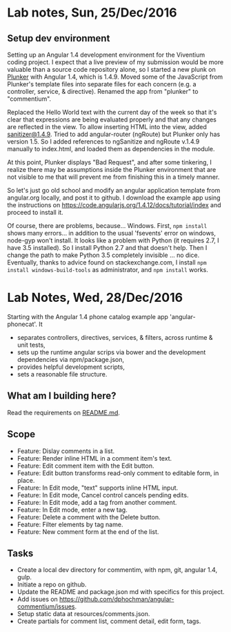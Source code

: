 # Lab notes, Sun, 25/Dec/2016

## Setup dev environment

Setting up an Angular 1.4 development environment for the Viventium coding project.  I expect that a live preview of my submission would be more valuable than a source code repository alone, so I started a new plunk on [Plunker](http://www.plnkr.co) with Angular 1.4, which is 1.4.9.  Moved some of the JavaScript from Plunker's template files into separate files for each concern (e.g. a controller, service, & directive).  Renamed the app from "plunker" to "commentium".  

Replaced the Hello World text with the current day of the week so that it's clear that expressions are being evaluated properly and that any changes are reflected in the view.  To allow inserting HTML into the view, added sanitizer@1.4.9.  Tried to add angular-router (ngRoute) but Plunker only has version 1.5.  So I added references to ngSanitize and ngRoute v.1.4.9 manually to index.html, and loaded them as dependencies in the module.

At this point, Plunker displays "Bad Request", and after some tinkering, I realize there may be assumptions inside the Plunker environment that are not visible to me that will prevent me from finishing this in a timely manner.

So let's just go old school and modify an angular application template from angular.org locally, and post it to github.  I download the example app using the instructions on https://code.angularjs.org/1.4.12/docs/tutorial/index and proceed to install it.

Of course, there are problems, because... Windows.  First, `npm install` shows many errors... in addition to the usual 'fsevents' error on windows, node-gyp won't install.  It looks like a problem with Python (it requires 2.7, I have 3.5 installed). So I install Python 2.7 and that doesn't help. Then I change the path to make Python 3.5 completely invisible ... no dice.  Eventually, thanks to advice found on stackexchange.com, I install `npm install windows-build-tools` as administrator, and `npm install` works.  

# Lab Notes, Wed, 28/Dec/2016

Starting with the Angular 1.4 phone catalog example app 'angular-phonecat'.  It
* separates controllers, directives, services, & filters, across runtime & unit tests, 
* sets up the runtime angular scrips via bower and the development dependencies via npm/package.json,
* provides helpful development scripts,
* sets a reasonable file structure.

## What am I building here?

Read the requirements on [README.md](./README.md).


## Scope

* Feature: Dislay comments in a list.
* Feature: Render inline HTML in a comment item's text.
* Feature: Edit comment item with the Edit button.
* Feature: Edit button transforms read-only comment to editable form, in place.
* Feature: In Edit mode, "text" supports inline HTML input.
* Feature: In Edit mode, Cancel control cancels pending edits.
* Feature: In Edit mode, add a tag from another comment.
* Feature: In Edit mode, enter a new tag.
* Feature: Delete a comment with the Delete button.
* Feature: Filter elements by tag name.
* Feature: New comment form at the end of the list.


## Tasks

* Create a local dev directory for commentim, with npm, git, angular 1.4, gulp.
* Initiate a repo on github. 
* Update the README and package.json md with specifics for this project.
* Add issues on https://github.com/dphochman/angular-commentium/issues.
* Setup static data at resources/comments.json.
* Create partials for comment list, comment detail, edit form, tags.

